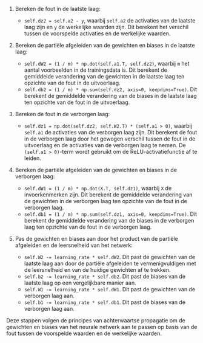 1. Bereken de fout in de laatste laag:
   - `self.dz2 = self.a2 - y`, waarbij `self.a2` de activaties van de laatste laag zijn en `y` de werkelijke waarden zijn. Dit berekent het verschil tussen de voorspelde activaties en de werkelijke waarden.

2. Bereken de partiële afgeleiden van de gewichten en biases in de laatste laag:
   - `self.dW2 = (1 / m) * np.dot(self.a1.T, self.dz2)`, waarbij `m` het aantal voorbeelden in de trainingsdata is. Dit berekent de gemiddelde verandering van de gewichten in de laatste laag ten opzichte van de fout in de uitvoerlaag.
   - `self.db2 = (1 / m) * np.sum(self.dz2, axis=0, keepdims=True)`. Dit berekent de gemiddelde verandering van de biases in de laatste laag ten opzichte van de fout in de uitvoerlaag.

3. Bereken de fout in de verborgen laag:
   - `self.dz1 = np.dot(self.dz2, self.W2.T) * (self.a1 > 0)`, waarbij `self.a1` de activaties van de verborgen laag zijn. Dit berekent de fout in de verborgen laag door het gewogen verschil tussen de fout in de uitvoerlaag en de activaties van de verborgen laag te nemen. De `(self.a1 > 0)`-term wordt gebruikt om de ReLU-activatiefunctie af te leiden.

4. Bereken de partiële afgeleiden van de gewichten en biases in de verborgen laag:
   - `self.dW1 = (1 / m) * np.dot(X.T, self.dz1)`, waarbij `X` de invoerkenmerken zijn. Dit berekent de gemiddelde verandering van de gewichten in de verborgen laag ten opzichte van de fout in de verborgen laag.
   - `self.db1 = (1 / m) * np.sum(self.dz1, axis=0, keepdims=True)`. Dit berekent de gemiddelde verandering van de biases in de verborgen laag ten opzichte van de fout in de verborgen laag.

5. Pas de gewichten en biases aan door het product van de partiële afgeleiden en de leersnelheid van het netwerk:
   - `self.W2 -= learning_rate * self.dW2`. Dit past de gewichten van de laatste laag aan door de partiële afgeleiden te vermenigvuldigen met de leersnelheid en van de huidige gewichten af te trekken.
   - `self.b2 -= learning_rate * self.db2`. Dit past de biases van de laatste laag op een vergelijkbare manier aan.
   - `self.W1 -= learning_rate * self.dW1`. Dit past de gewichten van de verborgen laag aan.
   - `self.b1 -= learning_rate * self.db1`. Dit past de biases van de verborgen laag aan.

Deze stappen volgen de principes van achterwaartse propagatie om de gewichten en biases van het neurale netwerk aan te passen op basis van de fout tussen de voorspelde waarden en de werkelijke waarden.